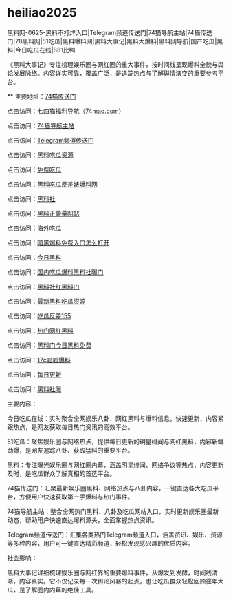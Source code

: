 # heiliao2025
黑料网-0625-黑料不打烊入口|Telegram频道传送门|74猫导航主站|74猫传送门|78黑料网|51吃瓜|黑料曝料网|黑料大事记|黑料大爆料|黑料网导航|国产吃瓜|黑料|今日吃瓜在线|881比鸭

《黑料大事记》专注梳理娱乐圈与网红圈的重大事件，按时间线呈现爆料全貌与舆论发展脉络。内容详实可靠，覆盖广泛，是追踪热点与了解舆情演变的重要参考平台。

** 主要地址：<a href="https://74mao.com/">74猫传送门</a>

点击访问：七四猫福利导航<a href="https://74mao.com/">（74mao.com）</a>

点击访问：<a href="https://74mao.com/">74猫导航主站</a>

点击访问：<a href="https://74mao.com/">Telegram频道传送门</a>

点击访问：<a href="https://hl329.pages.dev/">黑料吃瓜资源</a>

点击访问：<a href="https://hl332.pages.dev/">免费吃瓜</a>

点击访问：<a href="https://hl348.pages.dev/">黑料吃瓜反差婊爆料网</a>

点击访问：<a href="https://hl345.pages.dev/">黑料社</a>

点击访问：<a href="https://hl343.pages.dev/">黑料正能量网站</a>

点击访问：<a href="https://hl346.pages.dev/">海外吃瓜</a>

点击访问：<a href="https://hl344.pages.dev/">暗黑爆料免费入口怎么打开</a>

点击访问：<a href="https://hl341.pages.dev/">今日黑料</a>

点击访问：<a href="https://hl342.pages.dev/">国内吃瓜爆料黑料社曝门</a>

点击访问：<a href="https://hl339.pages.dev/">黑料社红黑料门</a>

点击访问：<a href="https://hl340.pages.dev/">最新黑料吃瓜资源</a>

点击访问：<a href="https://hl338.pages.dev/">吃瓜反差155</a>

点击访问：<a href="https://hl234.pages.dev/">热门网红黑料</a>

点击访问：<a href="https://hl205.pages.dev/">黑料门今日黑料免费</a>

点击访问：<a href="https://hl337.pages.dev/">17c呱呱爆料</a>

点击访问：<a href="https://hl334.pages.dev/">每日更新</a>

点击访问：<a href="https://hl333.pages.dev/">黑料社曝</a>

主要内容：

今日吃瓜在线：实时聚合全网娱乐八卦、网红黑料与爆料信息，快速更新，内容紧跟热点，是网友获取每日热门资讯的高效平台。

51吃瓜：聚焦娱乐圈与网络热点，提供每日更新的明星绯闻与网红黑料，内容新鲜劲爆，是网友追踪八卦、获取猛料的重要平台。

黑料：专注曝光娱乐圈与网红圈内幕，涵盖明星绯闻、网络争议等热点，内容更新及时，是吃瓜群众了解真相的首选平台。

74猫传送门：汇聚最新娱乐圈黑料、网络热点与八卦内容，一键直达各大吃瓜平台，方便用户快速获取第一手爆料与热门事件。

74猫导航主站：整合全网热门黑料、八卦及吃瓜网站入口，实时更新娱乐圈最新动态，帮助用户快速直达爆料源头，全面掌握热点资讯。

Telegram频道传送门：汇集各类热门Telegram频道入口，涵盖资讯、娱乐、资源等多种内容，用户可一键直达精彩频道，轻松发现感兴趣的优质内容。

社会影响：

黑料大事记详细梳理娱乐圈与网红界的重要爆料事件，从爆发到发酵，时间线清晰，内容真实。它不仅记录每一次舆论风暴的起点，也让吃瓜群众轻松回顾往年大瓜，是了解圈内内幕的绝佳工具。

<span style="display:none;">[Canonical link](）</span>

